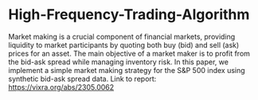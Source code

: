 # High-Frequency-Trading-Algorithm
Market making is a crucial component of financial markets, providing liquidity to market participants by quoting both buy (bid) and sell (ask) prices for an asset. The main objective of a market maker is to profit from the bid-ask spread while managing inventory risk. In this paper, we implement a simple market making strategy for the S&P 500 index using synthetic bid-ask spread data.
Link to report: https://vixra.org/abs/2305.0062
